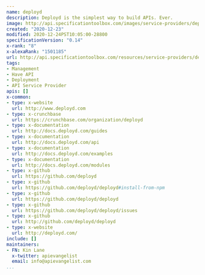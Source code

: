 ```yaml
---
name: deployd
description: Deployd is the simplest way to build APIs. Ever.
image: http://api.specificationtoolbox.com/images/service-providers/deployd.jpg
created: "2020-12-23"
modified: 2020-12-24PST10:05:00-28800
specificationVersion: "0.14"
x-rank: "8"
x-alexaRank: "1501185"
url: http://api.specificationtoolbox.com/resources/service-providers/deployd/
tags:
- Management
- Have API
- Deployment
- API Service Provider
apis: []
x-common:
- type: x-website
  url: http://www.deployd.com
- type: x-crunchbase
  url: https://crunchbase.com/organization/deployd
- type: x-documentation
  url: http://docs.deployd.com/guides
- type: x-documentation
  url: http://docs.deployd.com/api
- type: x-documentation
  url: http://docs.deployd.com/examples
- type: x-documentation
  url: http://docs.deployd.com/modules
- type: x-github
  url: https://github.com/deployd
- type: x-github
  url: https://github.com/deployd/deployd#install-from-npm
- type: x-github
  url: https://github.com/deployd/deployd
- type: x-github
  url: https://github.com/deployd/deployd/issues
- type: x-github
  url: http://github.com/deployd/deployd
- type: x-website
  url: http://deployd.com/
include: []
maintainers:
- FN: Kin Lane
  x-twitter: apievangelist
  email: info@apievangelist.com
...
```

